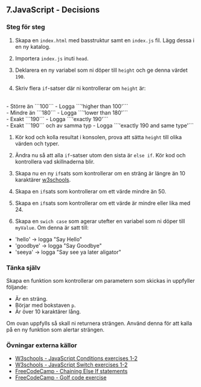 ## 7.JavaScript - Decisions

### Steg för steg

1. Skapa en ```index.html``` med basstruktur samt en ```index.js``` fil. Lägg dessa i en ny katalog.

1. Importera ```index.js``` inuti ```head```.

1. Deklarera en ny variabel som ni döper till ```height``` och ge denna värdet ```190```.

1. Skriv flera ```if```-satser där ni kontrollerar om ```height``` är:
<br>
- Större än ```100```
- Logga ```'higher than 100'```
<br>
- Mindre än ```180```
- Logga ```'lower than 180'```
<br>
- Exakt ```190```
- Logga ```'exactly 190'```
<br>
- Exakt ```190``` och av samma typ
- Logga ```'exactly 190 and same type'```

1. Kör kod och kolla resultat i konsolen, prova att sätta ```height``` till olika värden och typer.

1. Ändra nu så att alla ```if```-satser utom den sista är ```else if```. Kör kod och kontrollera vad skillnaderna blir.
				
1. Skapa nu en ny ```if```sats som kontrollerar om en sträng är längre än 10 karaktärer <a href="https://www.w3schools.com/jsref/jsref_length_string.asp" target="_blank">w3schools</a>.

1. Skapa en ```if```sats som kontrollerar om ett värde mindre än 50.

1. Skapa en ```if```sats som kontrollerar om ett värde är mindre eller lika med 24.

1. Skapa en ```swich case``` som agerar utefter en variabel som ni döper till ```myValue```. Om denna är satt till:
*  'hello' -> logga "Say Hello"
*  'goodbye' -> logga "Say Goodbye"
*  'seeya' -> logga "Say see ya later aligator"


### Tänka själv
Skapa en funktion som kontrollerar om parametern som skickas in uppfyller följande:
- Är en sträng.
- Börjar med bokstaven ```p```.
- Är över 10 karaktärer lång.

Om ovan uppfylls så skall ni returnera strängen. Använd denna för att kalla på en ny funktion som alertar strängen.

### Övningar externa källor
* <a href="https://www.w3schools.com/js/exercise_js.asp?filename=exercise_js_conditions1" target="_blank">W3schools - JavaScript Conditions exercises 1-2</a>
* <a href="https://www.w3schools.com/js/exercise_js.asp?filename=exercise_js_switch1" target="_blank">W3schools - JavaScript Switch exercises 1-2</a>
* <a href="https://learn.freecodecamp.org/javascript-algorithms-and-data-structures/basic-javascript/chaining-if-else-statements" target="_blank">FreeCodeCamp - Chaining Else If statements</a>
* <a href="https://learn.freecodecamp.org/javascript-algorithms-and-data-structures/basic-javascript/golf-code" target="_blank">FreeCodeCamp - Golf code exercise</a>
